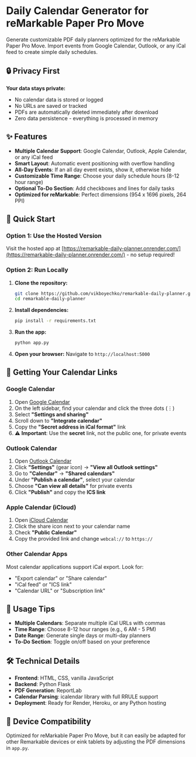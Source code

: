 # Daily Calendar Generator for reMarkable Paper Pro Move

Generate customizable PDF daily planners optimized for the reMarkable Paper Pro Move. Import events from Google Calendar, Outlook, or any iCal feed to create simple daily schedules.

## 🔒 Privacy First

**Your data stays private:**
- No calendar data is stored or logged
- No URLs are saved or tracked
- PDFs are automatically deleted immediately after download
- Zero data persistence - everything is processed in memory

## ✨ Features

- **Multiple Calendar Support**: Google Calendar, Outlook, Apple Calendar, or any iCal feed
- **Smart Layout**: Automatic event positioning with overflow handling
- **All-Day Events**: If an all day event exists, show it, otherwise hide
- **Customizable Time Range**: Choose your daily schedule hours (8-12 hour range)
- **Optional To-Do Section**: Add checkboxes and lines for daily tasks
- **Optimized for reMarkable**: Perfect dimensions (954 x 1696 pixels, 264 PPI)

## 🚀 Quick Start

### Option 1: Use the Hosted Version
Visit the hosted app at [https://remarkable-daily-planner.onrender.com/](https://remarkable-daily-planner.onrender.com/) - no setup required!

### Option 2: Run Locally

1. **Clone the repository:**
   ```bash
   git clone https://github.com/vikboyechko/remarkable-daily-planner.git
   cd remarkable-daily-planner
   ```

2. **Install dependencies:**
   ```bash
   pip install -r requirements.txt
   ```

3. **Run the app:**
   ```bash
   python app.py
   ```

4. **Open your browser:**
   Navigate to `http://localhost:5000`

## 📅 Getting Your Calendar Links

### Google Calendar

1. Open [Google Calendar](https://calendar.google.com)
2. On the left sidebar, find your calendar and click the three dots (⋮)
3. Select **"Settings and sharing"**
4. Scroll down to **"Integrate calendar"**
5. Copy the **"Secret address in iCal format"** link
6. ⚠️ **Important**: Use the **secret** link, not the public one, for private events

### Outlook Calendar

1. Open [Outlook Calendar](https://outlook.live.com/calendar)
2. Click **"Settings"** (gear icon) → **"View all Outlook settings"**
3. Go to **"Calendar"** → **"Shared calendars"**
4. Under **"Publish a calendar"**, select your calendar
5. Choose **"Can view all details"** for private events
6. Click **"Publish"** and copy the **ICS link**

### Apple Calendar (iCloud)

1. Open [iCloud Calendar](https://www.icloud.com/calendar)
2. Click the share icon next to your calendar name
3. Check **"Public Calendar"**
4. Copy the provided link and change `webcal://` to `https://`

### Other Calendar Apps

Most calendar applications support iCal export. Look for:
- "Export calendar" or "Share calendar"
- "iCal feed" or "ICS link"
- "Calendar URL" or "Subscription link"

## 🎯 Usage Tips

- **Multiple Calendars**: Separate multiple iCal URLs with commas
- **Time Range**: Choose 8-12 hour ranges (e.g., 6 AM - 5 PM)
- **Date Range**: Generate single days or multi-day planners
- **To-Do Section**: Toggle on/off based on your preference

## 🛠️ Technical Details

- **Frontend**: HTML, CSS, vanilla JavaScript
- **Backend**: Python Flask
- **PDF Generation**: ReportLab
- **Calendar Parsing**: icalendar library with full RRULE support
- **Deployment**: Ready for Render, Heroku, or any Python hosting

## 📱 Device Compatibility

Optimized for reMarkable Paper Pro Move, but it can easily be adapted for other Remarkable devices or eink tablets by adjusting the PDF dimensions in `app.py`.
